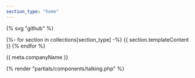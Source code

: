 ```yaml
---
section_type: "home"
---
```


{% svg "github" %}

{%- for section in collections[section_type] -%}
{{ section.templateContent }}
{% endfor %}

{{ meta.companyName }}

{% render "partials/components/talking.php" %}
